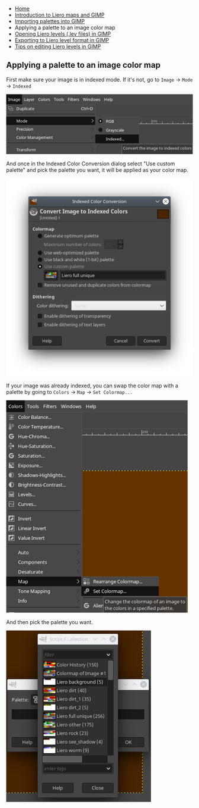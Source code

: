 * [Home](/README.md)
* [Introduction to Liero maps and GIMP](/doc/introduction.md)
* [Importing palettes into GIMP](/doc/import_palettes.md)
* Applying a palette to an image color map
* [Opening Liero levels (.lev files) in GIMP](/doc/open_lev_file.md)
* [Exporting to Liero level format in GIMP](/doc/save_lev_file.md)
* [Tips on editing Liero levels in GIMP](/doc/editing_tips.md)

## Applying a palette to an image color map

First make sure your image is in indexed mode. If it's not, go to
`Image` → `Mode` → `Indexed`

![Indexed mode](/screenshots/mode-indexed-menu.png)

And once in the Indexed Color Conversion dialog select "Use custom palette" and
pick the palette you want, it will be applied as your color map.

![Indexed color conversion](/screenshots/indexed-color-conversion.png)

If your image was already indexed, you can swap the color map with a palette by
going to `Colors` → `Map` → `Set Colormap...`

![Set colormap](/screenshots/set-colormap-menu.png)

And then pick the palette you want.

![Set colormap](/screenshots/set-colormap-dialog.png)
